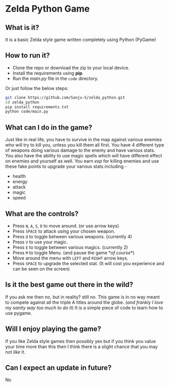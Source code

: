 # Zelda Python Game

## What is it?
It is a basic Zelda style game written completely using Python (PyGame)

## How to run it?
* Clone the repo or download the zip to your local device.
* Install the requirements using **pip**.
* Run the *main.py* file in the `code` directory.

Or just follow the below steps: 
```bash
git clone https://github.com/Sanju-S/zelda_python.git
cd zelda_python
pip install requirements.txt
python code/main.py 
```

## What can I do in the game?
Just like in real life, you have to survive in the map against various enemies who will try to kill you, unless you kill them all first. You have 4 different type of weapons doing various damage to the enemy and have various stats. You also have the ability to use magic spells which will have different effect on enemies and yourself as well. You earn *exp* for killing enemies and use these fake points to upgrade your various stats including - 
* health
* energy
* attack
* magic
* speed

## What are the controls?
* Press `W`, `A`, `S`, `D` to move around. (or use arrow keys)
* Press `SPACE` to attack using your chosen weapon.
* Press `Q` to toggle between various weapons. (currently 4)
* Press `V` to use your magic.
* Press `E` to toggle between various magics. (currently 2)
* Press `M` to toggle Menu. (and pause the game \**of course*\*)
* Move around the menu with `LEFT` and `RIGHT` arrow keys.
* Press `SPACE` to upgrade the selected stat. (It will cost you experience and can be seen on the screen)

## Is it the best game out there in the wild?
If you ask me then no, but in reality? still no.
This game is in no way meant to compete against all the triple A titles around the globe. (*and frankly I love my sanity way too much to do it*) It is a simple piece of code to learn how to use pygame.

## Will I enjoy playing the game?
If you like Zelda style games then possibly yes but if you think you value your time more than this then I think there is a slight chance that you may not *like* it.

## Can I expect an update in future?
No
